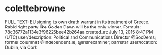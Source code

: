 # colettebrowne

FULL TEXT: EU signing its own death warrant in its treatment of Greece. Rabid right party like Golden Dawn will be the only winner.
Formula: 78c36772a1134e3f96226bee42b264aa
created_at: July 13, 2015 8:47 PM (UTC)
user/description: Political and Communications Director @SocDems; former columnist @Independent_ie, @irishexaminer; barrister
user/location: Dublin, via Cork